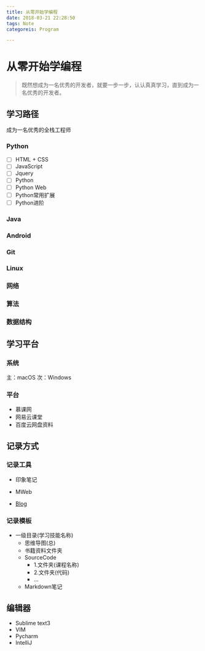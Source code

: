 ```yaml
---
title: 从零开始学编程
date: 2018-03-21 22:28:50
tags: Note
categoreis: Program

---
```


# 从零开始学编程

> 既然想成为一名优秀的开发者，就要一步一步，认认真真学习，直到成为一名优秀的开发者。

<!--more-->

## 学习路径

成为一名优秀的全栈工程师

### Python

* [ ] HTML + CSS
* [ ] JavaScript
* [ ] Jquery
* [ ] Python 
* [ ] Python Web
* [ ] Python常用扩展
* [ ] Python进阶

### Java

### Android

### Git

### Linux

### 网络

### 算法

### 数据结构

## 学习平台

### 系统

主：macOS
次：Windows

### 平台

* 慕课网
* 网易云课堂
* 百度云网盘资料

## 记录方式

### 记录工具

* 印象笔记 

* MWeb 

* [Blog](https://entercoder1993.github.io)

### 记录模板

* 一级目录(学习技能名称)
    * 思维导图(总)
    * 书籍资料文件夹
    * SourceCode
        * 1.文件夹(课程名称)
        * 2.文件夹(代码)
        * ...
    * Markdown笔记

## 编辑器

* Sublime text3
* VIM
* Pycharm
* IntelliJ
